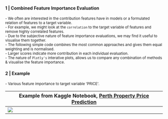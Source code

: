 
#### 1 | Combined Feature Importance Evaluation

<sup>
- We often are interested in the contribution features have in models or a formulated relation of features to a target variable. <br>
  - For example, we might look at the <code>correlation</code> to the target variable of features and remove highly correlated features. <br>
- Due to the subjective nature of feature importance evaluations, we may find it useful to visualise them together. <br>
- The following simple code combines the most common approaches and gives them equal weighting and is normalised. <br>
- Larger scores indicate more contribution in each individual evaluation. <br>
- The nature of <code>Plotly's</code> interative plots, allows us to compare any combination of methods & visualise the feature importance. <br>
</sup>

#### 2 | Example

<sup> 
- Various feature importance to target variable 'PRICE'.
</sup>

|Example from Kaggle Notebook, [Perth Property Price Prediction](https://www.kaggle.com/shtrausslearning/perth-property-price-prediction)|
|-|
| ![](https://images-wixmp-ed30a86b8c4ca887773594c2.wixmp.com/f/8cc1eeaa-4046-4c4a-ae93-93d656f68688/dejouwc-8bce3c65-0e2f-4707-87e6-ce3f8641d70f.png?token=eyJ0eXAiOiJKV1QiLCJhbGciOiJIUzI1NiJ9.eyJzdWIiOiJ1cm46YXBwOjdlMGQxODg5ODIyNjQzNzNhNWYwZDQxNWVhMGQyNmUwIiwiaXNzIjoidXJuOmFwcDo3ZTBkMTg4OTgyMjY0MzczYTVmMGQ0MTVlYTBkMjZlMCIsIm9iaiI6W1t7InBhdGgiOiJcL2ZcLzhjYzFlZWFhLTQwNDYtNGM0YS1hZTkzLTkzZDY1NmY2ODY4OFwvZGVqb3V3Yy04YmNlM2M2NS0wZTJmLTQ3MDctODdlNi1jZTNmODY0MWQ3MGYucG5nIn1dXSwiYXVkIjpbInVybjpzZXJ2aWNlOmZpbGUuZG93bmxvYWQiXX0.XFflHEyeZa7eUuFb1YwSgZQhy2wXZicJUyj11dY7QBA) |

